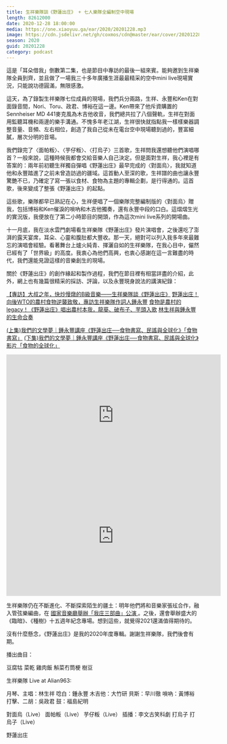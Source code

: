 ```yaml
---
title: 生祥樂隊談《野蓮出庄》 + 七人樂隊全編制空中現場
length: 82612000
date: 2020-12-28 18:00:00
media: https://one.xiaoyuu.ga/ear/2020/20201228.mp3
image: https://cdn.jsdelivr.net/gh/coxmos/cdn@master/ear/cover/20201228.jpeg
season: 2020
guid: 20201228
category: podcast
---
```


這是「耳朵借我」倒數第二集，也是節目中專訪的最後一組來賓。能夠邀到生祥樂隊全員到齊，並且做了一場我三十多年廣播生涯最最精采的空中mini live現場實況，只能說功德圓滿，無限感激。

這天，為了錄製生祥樂隊七位成員的現場，我們兵分兩路，生祥、永豐和Ken在對面錄音間，Nori、Toru、政君、博裕在這一邊。Ken帶來了他斥資購置的Sennheiser MD 441麥克風為木吉他收音，我們總共拉了八個聲軌，生祥在對面用監聽耳機和兩邊的樂手溝通。不愧多年老江湖，生祥很快就指點我一樣樣樂器調整音量、音頻、左右相位，創造了我自己從未在電台空中現場聽到過的，豐富細膩，層次分明的音場。

我們錄完了〈面帕粄〉、〈芋仔粄〉、〈打烏子〉三首歌，生祥問我還想聽他們演唱哪首？一般來說，這種時候我都會交給音樂人自己決定。但是面對生祥，我心裡是有答案的：兩年前初聽生祥獨自彈唱《野蓮出庄》最早完成的〈對面烏〉，我就知道他和永豐踏進了之前未曾造訪過的疆域。這首動人至深的歌，生祥譜的曲也讓永豐驚艷不已，乃確定了寫一張以食材、食物為主題的專輯企劃，是行得通的。這首歌，後來變成了整張《野蓮出庄》的起點。

這些歌，樂隊都早已熟記在心，生祥便唱了一個樂隊完整編制版的〈對面烏〉贈我，包括博裕和Ken催淚的嗩吶和木吉他獨奏，還有永豐中段的口白。這熠熠生光的實況版，我便放在了第二小時節目的開頭，作為這次mini live系列的開場曲。

十一月底，我在淡水雲門劇場看生祥樂隊《野蓮出庄》發片演唱會，之後還吃了澎湃的露天宴席，耳朵、心靈和腹肚都大豐收。那一天，絕對可以列入我多年來最難忘的演唱會經驗。看著舞台上爐火純青、揮灑自如的生祥樂隊，在我心目中，儼然已經有了「世界級」的高度。我衷心為他們高興，也衷心感謝在這一言難盡的時代，我們還能見證這樣的音樂創生的現場。

關於《野蓮出庄》的創作緣起和製作過程，我們在節目裡有相當詳盡的介紹，此外，網上也有幾篇很精采的採訪、評論，以及永豐現身說法的講演紀錄：

<a href='https://blow.streetvoice.com/52510/'>【專訪】大叔之年，快炒慢燉的B級音樂——生祥樂隊談《野蓮出庄》</a>
<a href='https://www.newsmarket.com.tw/blog/140055/'>野蓮出庄！向後WTO的農村食物逆襲致敬，專訪生祥樂隊作詞人鍾永豐</a>
<a href='https://www.newsmarket.com.tw/blog/140065/'>食物是農村的legacy！《野蓮出庄》唱出農村本我，龍葵、破布子、芋頭入歌</a>
<a href='https://www.verse.com.tw/article/sheng-xiang-and-band'>林生祥與鍾永豐的生命合奏</a>

<a href='https://youtu.be/7iw0udYmTPY'>(上集)我們的文學夢｜鍾永豐講座《野蓮出庄──食物書寫、民謠與全球化》「食物書寫」</a>
<a href='https://youtu.be/yo3iQS7Ke9U'>(下集)我們的文學夢｜鍾永豐講座《野蓮出庄──食物書寫、民謠與全球化》影片「食物的全球化」</a>
<iframe width="560" height="315" src="https://www.youtube.com/embed/7iw0udYmTPY" frameborder="0" allow="accelerometer; autoplay; clipboard-write; encrypted-media; gyroscope; picture-in-picture" allowfullscreen></iframe>
<iframe width="560" height="315" src="https://www.youtube.com/embed/yo3iQS7Ke9U" frameborder="0" allow="accelerometer; autoplay; clipboard-write; encrypted-media; gyroscope; picture-in-picture" allowfullscreen></iframe>

生祥樂隊仍在不斷進化、不斷探索陌生的疆土：明年他們將和音樂家張玹合作，融入管弦樂編曲，在 <a href='https://npac-ntch.org/programs/5692-2021TIFA%20生祥樂隊《我庄三部曲》演唱會'> 國家音樂廳舉辦「我庄三部曲」公演 </a> 。之後，還會舉辦盛大的《臨暗》、《種樹》十五週年紀念專場。想到這些，就覺得2021還滿值得期待的。

沒有什麼懸念，《野蓮出庄》是我的2020年度專輯。謝謝生祥樂隊，我們後會有期。

播出曲目：

豆腐牯
菜乾
雞肉飯
斛菜冇筒梗
樹豆

生祥樂隊 Live at Alian963:

月琴、主唱：林生祥
唸白：鍾永豐
木吉他：大竹研
貝斯：早川徹
嗩吶：黃博裕
打擊、二胡：吳政君
鼓：福島紀明

對面烏（Live）
面帕粄（Live）
芋仔粄（Live）
插播：李文古笑科劇
打烏子
打烏子（Live）

野蓮出庄

